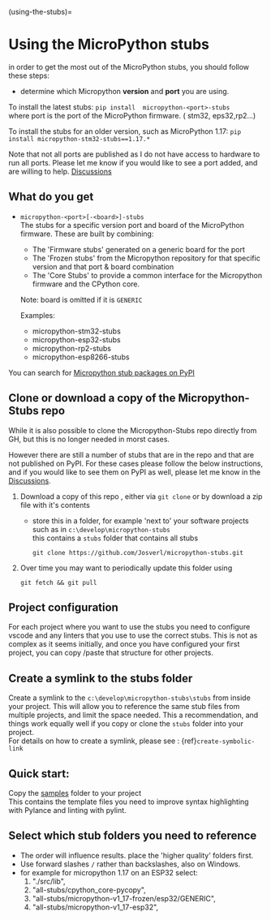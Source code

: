 (using-the-stubs)=
# Using the MicroPython stubs

in order to get the most out of the MicroPython stubs, you should follow these steps:

- determine which Micropython **version** and **port**  you are using.


To install the latest stubs: `pip install  micropython-<port>-stubs`   
where port is the port of the MicroPython firmware. ( stm32, eps32,rp2...) 

To install the stubs for an older version, such as MicroPython 1.17: `pip install micropython-stm32-stubs==1.17.*` 

Note that not all ports are published as I do not have access to hardware to run all ports.
Please let me know if you would like to see a port added, and are willing to help. [Discussions][]
## What do you get

 * `micropython-<port>[-<board>]-stubs`  
    The stubs for a specific version port and board of the MicroPython firmware.
    These are built by combining:
     * The 'Firmware stubs' generated on a generic board for the port 
     * The 'Frozen stubs' from the Micropython repository for that specific version and that port & board combination
     * The 'Core Stubs' to provide a common interface for the Micropython firmware and the CPython core.
    
    Note: board is omitted if it is `GENERIC`  

    Examples:
      - micropython-stm32-stubs
      - micropython-esp32-stubs
      - micropython-rp2-stubs
      - micropython-esp8266-stubs

You can search for [Micropython stub packages on PyPI][PYPI]

## Clone or download a copy of the Micropython-Stubs repo
While it is also possible to clone the Micropython-Stubs repo directly from GH, but this is no longer needed in morst cases.

However there are still a number of stubs that are in the repo and that are not published on PyPI. For these cases please follow the below instructions, and if you would like to see them on PyPI as well, please let me know in the [Discussions][].


 1.  Download a copy of this repo , either via `git clone` or by download a zip file with it's contents
     - store this in a folder, for example 'next to' your software projects such as in `c:\develop\micropython-stubs`  
     this contains a `stubs` folder that contains all stubs
        ```
        git clone https://github.com/Josverl/micropython-stubs.git
        ```

 2. Over time you may want to periodically update this folder using
    ```
    git fetch && git pull
    ```

## Project configuration 
For each project where you want to use the stubs you need to configure vscode and any linters that you use to use the correct stubs.
This is not as complex as it seems initially, and once you have configured your first project, you can copy /paste that structure for other projects. 

## Create a symlink to the stubs folder  
Create a symlink to the `c:\develop\micropython-stubs\stubs` from inside your project.
This will allow you to reference the same stub files from multiple projects, and limit the space
needed. This a recommendation, and things work equally well if you copy or clone the `stubs` folder into your project.  
For details on how to create a symlink, please see : {ref}`create-symbolic-link`

## Quick start: 
Copy the [samples][] folder to your project  
This contains the template files you need to improve syntax highlighting with Pylance and linting with pylint.

## Select which stub folders you need to reference
- The order will influence results. place the 'higher quality' folders first.
- Use forward slashes `/` rather than backslashes, also on Windows.
- for example for micropython 1.17 on an ESP32 select:
    1. "./src/lib",
    2. "all-stubs/cpython_core-pycopy",
    3. "all-stubs/micropython-v1_17-frozen/esp32/GENERIC", 
    4. "all-stubs/micropython-v1_17-esp32",


[samples]: https://github.com/josverl/micropython-stubs/tree/main/docs/samples
[Discussions]: https://github.com/Josverl/micropython-stubs/discussions/categories/ideas
[PYPI]: https://pypi.org/search/?q=-stubs&o=&c=Programming+Language+%3A%3A+Python+%3A%3A+Implementation+%3A%3A+MicroPython